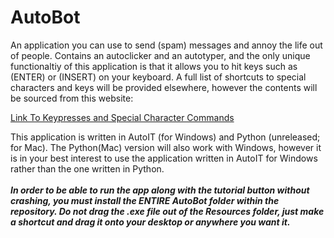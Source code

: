 # AutoBot

An application you can use to send (spam) messages and annoy the life out of people. Contains an autoclicker and an autotyper, and the only unique functionaltiy of this application is that it allows you to hit keys such as (ENTER) or (INSERT) on your keyboard. A full list of shortcuts to special characters and keys will be provided elsewhere, however the contents will be sourced from this website:

<a href="https://www.autoitscript.com/autoit3/docs/functions/Send.htm#:~:text=N.B.%20Windows%20does%20not%20allow%20the,new%20menu%20or%20collapse%20a%20submenu">Link To Keypresses and Special Character Commands</a>

This application is written in AutoIT (for Windows) and Python (unreleased; for Mac). The Python(Mac) version will also work with Windows, however it is in your best interest to use the application written in AutoIT for Windows rather than the one written in Python. 
<br><br>
<i><b>In order to be able to run the app along with the tutorial button without crashing, you must install the ENTIRE AutoBot folder within the repository. Do not drag the .exe file out of the Resources folder, just make a shortcut and drag it onto your desktop or anywhere you want it.</b></i>
